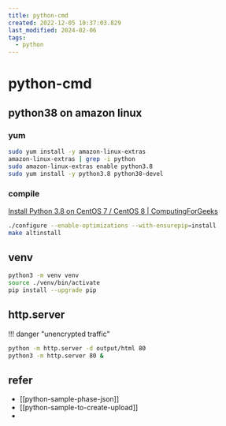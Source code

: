 ```yaml
---
title: python-cmd
created: 2022-12-05 10:37:03.829
last_modified: 2024-02-06
tags:
  - python
---
```


# python-cmd

## python38 on amazon linux 
### yum
```sh
sudo yum install -y amazon-linux-extras
amazon-linux-extras | grep -i python
sudo amazon-linux-extras enable python3.8
sudo yum install -y python3.8 python38-devel

```

### compile
[Install Python 3.8 on CentOS 7 / CentOS 8 | ComputingForGeeks](https://computingforgeeks.com/how-to-install-python-3-on-centos/)

```sh
./configure --enable-optimizations --with-ensurepip=install
make altinstall
```

## venv
```sh
python3 -m venv venv
source ./venv/bin/activate
pip install --upgrade pip

```

## http.server

!!! danger "unencrypted traffic"

```sh
python -m http.server -d output/html 80
python3 -m http.server 80 &
```

## refer
- [[python-sample-phase-json]]
- [[python-sample-to-create-upload]]
- 


